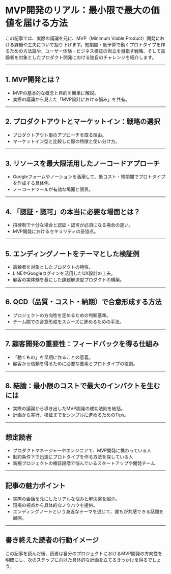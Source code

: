 # MVP開発のリアル：最小限で最大の価値を届ける方法

この記事では、実際の議論を元に、MVP（Minimum Viable Product）開発における課題や工夫について掘り下げます。短期間・低予算で動くプロトタイプを作るための方法論や、ユーザー体験・ビジネス検証の両立を目指す戦略、そして高齢者を対象としたプロダクト開発における独自のチャレンジを紹介します。

---

## 1. MVP開発とは？
- MVPの基本的な概念と目的を簡単に解説。
- 実際の議論から見えた「MVP設計における悩み」を共有。

---

## 2. プロダクトアウトとマーケットイン：戦略の選択
- プロダクトアウト型のアプローチを取る理由。
- マーケットイン型と比較した際の特徴と使い分け方。

---

## 3. リソースを最大限活用したノーコードアプローチ
- Googleフォームやノーションを活用して、低コスト・短期間でプロトタイプを作成する具体例。
- ノーコードツールが有効な場面と限界。

---

## 4. 「認証・認可」の本当に必要な場面とは？
- 招待制で十分な場合と認証・認可が必須になる場合の違い。
- MVP開発におけるセキュリティの妥協点。

---

## 5. エンディングノートをテーマとした検証例
- 高齢者を対象としたプロダクトの特性。
- LINEやGoogleログインを活用したUX設計の工夫。
- 顧客の実体験を基にした課題解決型プロダクトの構築。

---

## 6. QCD（品質・コスト・納期）で合意形成する方法
- プロジェクトの方向性を定めるための判断基準。
- チーム間での合意形成をスムーズに進めるための手法。

---

## 7. 顧客開発の重要性：フィードバックを得る仕組み
- 「動くもの」を早期に作ることの意義。
- 顧客から信頼を得るために必要な要素とプロトタイプの役割。

---

## 8. 結論：最小限のコストで最大のインパクトを生むには
- 実際の議論から導き出したMVP開発の成功法則を総括。
- 計画から実行、検証までをシンプルに進めるためのTips。

---

## 想定読者
- プロダクトマネージャーやエンジニアで、MVP開発に携わっている人
- 制約条件下で迅速にプロトタイプを作る方法を探している人
- 新規プロジェクトの検証段階で悩んでいるスタートアップや開発チーム

---

## 記事の魅力ポイント
- 実際の会話を元にしたリアルな悩みと解決案を紹介。
- 現場の視点から具体的なノウハウを提供。
- エンディングノートという身近なテーマを通じて、誰もが共感できる話題を展開。

---

## 書き終えた読者の行動イメージ
この記事を読んだ後、読者は自分のプロジェクトにおけるMVP開発の方向性を明確にし、次のステップに向けた具体的な計画を立てるきっかけを得るでしょう。
